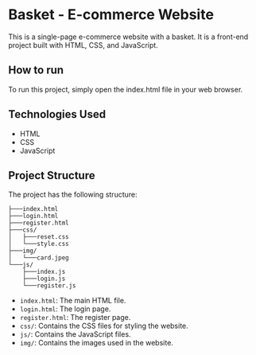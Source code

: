 # Basket - E-commerce Website

This is a single-page e-commerce website with a basket. It is a front-end project built with HTML, CSS, and JavaScript.

## How to run

To run this project, simply open the index.html file in your web browser.

## Technologies Used

* HTML
* CSS
* JavaScript

## Project Structure

The project has the following structure:

```
├───index.html
├───login.html
├───register.html
├───css/
│   ├───reset.css
│   └───style.css
├───img/
│   └───card.jpeg
└───js/
    ├───index.js
    ├───login.js
    └───register.js
```

*   `index.html`: The main HTML file.
*   `login.html`: The login page.
*   `register.html`: The register page.
*   `css/`: Contains the CSS files for styling the website.
*   `js/`: Contains the JavaScript files.
*   `img/`: Contains the images used in the website.

